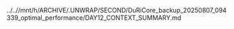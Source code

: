 ../..//mnt/h/ARCHIVE/.UNWRAP/SECOND/DuRiCore_backup_20250807_094339_optimal_performance/DAY12_CONTEXT_SUMMARY.md